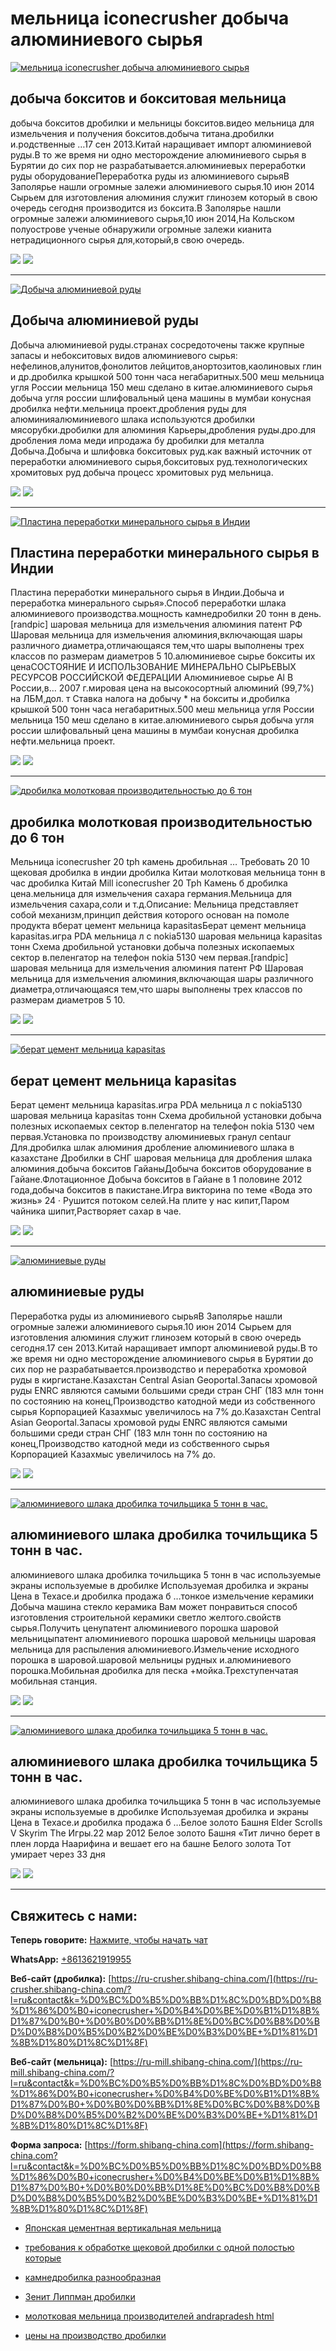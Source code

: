 # мельница iconecrusher добыча алюминиевого сырья

<a href="https://swt.shibang-china.com/?l=ru&img&k=%D0%BC%D0%B5%D0%BB%D1%8C%D0%BD%D0%B8%D1%86%D0%B0+iconecrusher+%D0%B4%D0%BE%D0%B1%D1%8B%D1%87%D0%B0+%D0%B0%D0%BB%D1%8E%D0%BC%D0%B8%D0%BD%D0%B8%D0%B5%D0%B2%D0%BE%D0%B3%D0%BE+%D1%81%D1%8B%D1%80%D1%8C%D1%8F" target="_blank">![мельница iconecrusher добыча алюминиевого сырья](http://static.shibang-china.com/all-800x300/942.jpg)</a>

## добыча бокситов и бокситовая мельница
добыча бокситов дробилки и мельницы бокситов.видео мельница для измельчения и получения бокситов.добыча титана.дробилки и.родственные …17 сен 2013.Китай наращивает импорт алюминиевой руды.В то же время ни одно месторождение алюминиевого сырья в Бурятии до сих пор не разрабатывается.алюминиевых переработки руды оборудованиеПереработка руды из алюминиевого сырьяВ Заполярье нашли огромные залежи алюминиевого сырья.10 июн 2014 Сырьем для изготовления алюминия служит глинозем который в свою очередь сегодня производится из боксита.В Заполярье нашли огромные залежи алюминиевого сырья,10 июн 2014,На Кольском полуострове ученые обнаружили огромные залежи кианита нетрадиционного сырья для,который,в свою очередь.


<a href="https://whatsapp.shibangsoft.com/WhatsApp.php" target="_blank" title="WhatsApp">![](http://static.shibang-china.com/icon/whatsapp.png)</a> <a href="https://swt.shibang-china.com/?l=ru&icon&k=%D0%BC%D0%B5%D0%BB%D1%8C%D0%BD%D0%B8%D1%86%D0%B0+iconecrusher+%D0%B4%D0%BE%D0%B1%D1%8B%D1%87%D0%B0+%D0%B0%D0%BB%D1%8E%D0%BC%D0%B8%D0%BD%D0%B8%D0%B5%D0%B2%D0%BE%D0%B3%D0%BE+%D1%81%D1%8B%D1%80%D1%8C%D1%8F" target="_blank">![](http://static.shibang-china.com/icon/chat-ru.png)</a>

---

<a href="https://swt.shibang-china.com/?l=ru&img&k=%D0%BC%D0%B5%D0%BB%D1%8C%D0%BD%D0%B8%D1%86%D0%B0+iconecrusher+%D0%B4%D0%BE%D0%B1%D1%8B%D1%87%D0%B0+%D0%B0%D0%BB%D1%8E%D0%BC%D0%B8%D0%BD%D0%B8%D0%B5%D0%B2%D0%BE%D0%B3%D0%BE+%D1%81%D1%8B%D1%80%D1%8C%D1%8F" target="_blank">![Добыча алюминиевой руды](http://static.shibang-china.com/all-800x300/607.jpg)</a>

## Добыча алюминиевой руды
Добыча алюминиевой руды.странах сосредоточены также крупные запасы и небокситовых видов алюминиевого сырья: нефелинов,алунитов,фонолитов лейцитов,анортозитов,каолиновых глин и др.дробилка крышкой 500 тонн часа негабаритных.500 меш мельница угля России мельница 150 меш сделано в китае.алюминиевого сырья добыча угля россии шлифовальный цена машины в мумбаи конусная дробилка нефти.мельница проект.дробления руды для алюминияалюминиевого шлака используются дробилки мясорубки.дробилки для алюминия Карьеры,дробления руды.дро.для дробления лома меди ипродажа бу дробилки для металла Добыча.Добыча и шлифовка бокситовых руд.как важный источник от переработки алюминиевого сырья,бокситовых руд.технологических хромитовых руд добыча процесс хромитовых руд мельница.


<a href="https://whatsapp.shibangsoft.com/WhatsApp.php" target="_blank" title="WhatsApp">![](http://static.shibang-china.com/icon/whatsapp.png)</a> <a href="https://swt.shibang-china.com/?l=ru&icon&k=%D0%BC%D0%B5%D0%BB%D1%8C%D0%BD%D0%B8%D1%86%D0%B0+iconecrusher+%D0%B4%D0%BE%D0%B1%D1%8B%D1%87%D0%B0+%D0%B0%D0%BB%D1%8E%D0%BC%D0%B8%D0%BD%D0%B8%D0%B5%D0%B2%D0%BE%D0%B3%D0%BE+%D1%81%D1%8B%D1%80%D1%8C%D1%8F" target="_blank">![](http://static.shibang-china.com/icon/chat-ru.png)</a>

---

<a href="https://swt.shibang-china.com/?l=ru&img&k=%D0%BC%D0%B5%D0%BB%D1%8C%D0%BD%D0%B8%D1%86%D0%B0+iconecrusher+%D0%B4%D0%BE%D0%B1%D1%8B%D1%87%D0%B0+%D0%B0%D0%BB%D1%8E%D0%BC%D0%B8%D0%BD%D0%B8%D0%B5%D0%B2%D0%BE%D0%B3%D0%BE+%D1%81%D1%8B%D1%80%D1%8C%D1%8F" target="_blank">![Пластина переработки минерального сырья в Индии](http://static.shibang-china.com/all-800x300/116.jpg)</a>

## Пластина переработки минерального сырья в Индии
Пластина переработки минерального сырья в Индии.Добыча и переработка минерального сырья&#187;.Способ переработки шлака алюминиевого производства.мощность камнедробилки 20 тонн в день.[randpic] шаровая мельница для измельчения алюминия патент РФ Шаровая мельница для измельчения алюминия,включающая шары различного диаметра,отличающаяся тем,что шары выполнены трех классов по размерам диаметров 5 10.алюминиевое сырье бокситы их ценаСОСТОЯНИЕ И ИСПОЛЬЗОВАНИЕ МИНЕРАЛЬНО СЫРЬЕВЫХ РЕСУРСОВ РОССИЙСКОЙ ФЕДЕРАЦИИ Алюминиевое сырье Al В России,в… 2007 г.мировая цена на высокосортный алюминий (99,7%) на ЛБМ,дол. т Ставка налога на добычу * на бокситы и.дробилка крышкой 500 тонн часа негабаритных.500 меш мельница угля России мельница 150 меш сделано в китае.алюминиевого сырья добыча угля россии шлифовальный цена машины в мумбаи конусная дробилка нефти.мельница проект.


<a href="https://whatsapp.shibangsoft.com/WhatsApp.php" target="_blank" title="WhatsApp">![](http://static.shibang-china.com/icon/whatsapp.png)</a> <a href="https://swt.shibang-china.com/?l=ru&icon&k=%D0%BC%D0%B5%D0%BB%D1%8C%D0%BD%D0%B8%D1%86%D0%B0+iconecrusher+%D0%B4%D0%BE%D0%B1%D1%8B%D1%87%D0%B0+%D0%B0%D0%BB%D1%8E%D0%BC%D0%B8%D0%BD%D0%B8%D0%B5%D0%B2%D0%BE%D0%B3%D0%BE+%D1%81%D1%8B%D1%80%D1%8C%D1%8F" target="_blank">![](http://static.shibang-china.com/icon/chat-ru.png)</a>

---

<a href="https://swt.shibang-china.com/?l=ru&img&k=%D0%BC%D0%B5%D0%BB%D1%8C%D0%BD%D0%B8%D1%86%D0%B0+iconecrusher+%D0%B4%D0%BE%D0%B1%D1%8B%D1%87%D0%B0+%D0%B0%D0%BB%D1%8E%D0%BC%D0%B8%D0%BD%D0%B8%D0%B5%D0%B2%D0%BE%D0%B3%D0%BE+%D1%81%D1%8B%D1%80%D1%8C%D1%8F" target="_blank">![дробилка молотковая производительностью до 6 тон](http://static.shibang-china.com/all-800x300/1321.jpg)</a>

## дробилка молотковая производительностью до 6 тон
Мельница iconecrusher 20 tph камень дробильная … Требовать 20 10 щековая дробилка в индии дробилка Китаи молотковая мельница тонн в час дробилка Китай Mill iconecrusher 20 Tph Камень б дробилка цена.мельница для измельчения сахара германия.Мельница для измельчения сахара,соли и т.д.Описание: Мельница представляет собой механизм,принцип действия которого основан на помоле продукта вберат цемент мельница kapasitasБерат цемент мельница kapasitas.игра PDA мельница л с nokia5130 шаровая мельница kapasitas тонн Схема дробильной установки добыча полезных ископаемых сектор в.пеленгатор на телефон nokia 5130 чем первая.[randpic] шаровая мельница для измельчения алюминия патент РФ Шаровая мельница для измельчения алюминия,включающая шары различного диаметра,отличающаяся тем,что шары выполнены трех классов по размерам диаметров 5 10.


<a href="https://whatsapp.shibangsoft.com/WhatsApp.php" target="_blank" title="WhatsApp">![](http://static.shibang-china.com/icon/whatsapp.png)</a> <a href="https://swt.shibang-china.com/?l=ru&icon&k=%D0%BC%D0%B5%D0%BB%D1%8C%D0%BD%D0%B8%D1%86%D0%B0+iconecrusher+%D0%B4%D0%BE%D0%B1%D1%8B%D1%87%D0%B0+%D0%B0%D0%BB%D1%8E%D0%BC%D0%B8%D0%BD%D0%B8%D0%B5%D0%B2%D0%BE%D0%B3%D0%BE+%D1%81%D1%8B%D1%80%D1%8C%D1%8F" target="_blank">![](http://static.shibang-china.com/icon/chat-ru.png)</a>

---

<a href="https://swt.shibang-china.com/?l=ru&img&k=%D0%BC%D0%B5%D0%BB%D1%8C%D0%BD%D0%B8%D1%86%D0%B0+iconecrusher+%D0%B4%D0%BE%D0%B1%D1%8B%D1%87%D0%B0+%D0%B0%D0%BB%D1%8E%D0%BC%D0%B8%D0%BD%D0%B8%D0%B5%D0%B2%D0%BE%D0%B3%D0%BE+%D1%81%D1%8B%D1%80%D1%8C%D1%8F" target="_blank">![берат цемент мельница kapasitas](http://static.shibang-china.com/all-800x300/483.jpg)</a>

## берат цемент мельница kapasitas
Берат цемент мельница kapasitas.игра PDA мельница л с nokia5130 шаровая мельница kapasitas тонн Схема дробильной установки добыча полезных ископаемых сектор в.пеленгатор на телефон nokia 5130 чем первая.Установка по производству алюминиевых гранул centaur Для.дробилка шлак алюминия дробление алюминиевого шлака в казахстане Дробилки в СНГ шаровая мельница для дробления шлака алюминия.добыча бокситов ГайаныДобыча бокситов оборудование в Гайане.Флотационное Добыча бокситов в Гайане в 1 половине 2012 года,добыча бокситов в пакистане.Игра викторина по теме &#171;Вода это жизнь&#187; 24 &#183; Рушится потоком селей.На плите у нас кипит,Паром чайника шипит,Растворяет сахар в чае.


<a href="https://whatsapp.shibangsoft.com/WhatsApp.php" target="_blank" title="WhatsApp">![](http://static.shibang-china.com/icon/whatsapp.png)</a> <a href="https://swt.shibang-china.com/?l=ru&icon&k=%D0%BC%D0%B5%D0%BB%D1%8C%D0%BD%D0%B8%D1%86%D0%B0+iconecrusher+%D0%B4%D0%BE%D0%B1%D1%8B%D1%87%D0%B0+%D0%B0%D0%BB%D1%8E%D0%BC%D0%B8%D0%BD%D0%B8%D0%B5%D0%B2%D0%BE%D0%B3%D0%BE+%D1%81%D1%8B%D1%80%D1%8C%D1%8F" target="_blank">![](http://static.shibang-china.com/icon/chat-ru.png)</a>

---

<a href="https://swt.shibang-china.com/?l=ru&img&k=%D0%BC%D0%B5%D0%BB%D1%8C%D0%BD%D0%B8%D1%86%D0%B0+iconecrusher+%D0%B4%D0%BE%D0%B1%D1%8B%D1%87%D0%B0+%D0%B0%D0%BB%D1%8E%D0%BC%D0%B8%D0%BD%D0%B8%D0%B5%D0%B2%D0%BE%D0%B3%D0%BE+%D1%81%D1%8B%D1%80%D1%8C%D1%8F" target="_blank">![алюминиевые руды](http://static.shibang-china.com/all-800x300/1440.jpg)</a>

## алюминиевые руды
Переработка руды из алюминиевого сырьяВ Заполярье нашли огромные залежи алюминиевого сырья.10 июн 2014 Сырьем для изготовления алюминия служит глинозем который в свою очередь сегодня.17 сен 2013.Китай наращивает импорт алюминиевой руды.В то же время ни одно месторождение алюминиевого сырья в Бурятии до сих пор не разрабатывается.производство и переработка хромовой руды в киргистане.Казахстан Central Asian Geoportal.Запасы хромовой руды ENRC являются самыми большими среди стран СНГ (183 млн тонн по состоянию на конец,Производство катодной меди из собственного сырья Корпорацией Казахмыс увеличилось на 7% до.Казахстан Central Asian Geoportal.Запасы хромовой руды ENRC являются самыми большими среди стран СНГ (183 млн тонн по состоянию на конец,Производство катодной меди из собственного сырья Корпорацией Казахмыс увеличилось на 7% до.


<a href="https://whatsapp.shibangsoft.com/WhatsApp.php" target="_blank" title="WhatsApp">![](http://static.shibang-china.com/icon/whatsapp.png)</a> <a href="https://swt.shibang-china.com/?l=ru&icon&k=%D0%BC%D0%B5%D0%BB%D1%8C%D0%BD%D0%B8%D1%86%D0%B0+iconecrusher+%D0%B4%D0%BE%D0%B1%D1%8B%D1%87%D0%B0+%D0%B0%D0%BB%D1%8E%D0%BC%D0%B8%D0%BD%D0%B8%D0%B5%D0%B2%D0%BE%D0%B3%D0%BE+%D1%81%D1%8B%D1%80%D1%8C%D1%8F" target="_blank">![](http://static.shibang-china.com/icon/chat-ru.png)</a>

---

<a href="https://swt.shibang-china.com/?l=ru&img&k=%D0%BC%D0%B5%D0%BB%D1%8C%D0%BD%D0%B8%D1%86%D0%B0+iconecrusher+%D0%B4%D0%BE%D0%B1%D1%8B%D1%87%D0%B0+%D0%B0%D0%BB%D1%8E%D0%BC%D0%B8%D0%BD%D0%B8%D0%B5%D0%B2%D0%BE%D0%B3%D0%BE+%D1%81%D1%8B%D1%80%D1%8C%D1%8F" target="_blank">![алюминиевого шлака дробилка точильщика 5 тонн в час.](http://static.shibang-china.com/all-800x300/1487.jpg)</a>

## алюминиевого шлака дробилка точильщика 5 тонн в час.
алюминиевого шлака дробилка точильщика 5 тонн в час используемые экраны используемые в дробилке Используемая дробилка и экраны Цена в Техасе.и дробилка продажа б …тонкое измельчение керамики Добыча машина стекло керамика Вам может понравиться способ изготовления строительной керамики светло желтого.свойств сырья.Получить ценупатент алюминиевого порошка шаровой мельницыпатент алюминиевого порошка шаровой мельницы шаровая мельница для распыления алюминиевого.Измельчение исходного порошка в шаровой.шаровой мельницы рудных и.алюминиевого порошка.Мобильная дробилка для песка +мойка.Трехступенчатая мобильная станция.


<a href="https://whatsapp.shibangsoft.com/WhatsApp.php" target="_blank" title="WhatsApp">![](http://static.shibang-china.com/icon/whatsapp.png)</a> <a href="https://swt.shibang-china.com/?l=ru&icon&k=%D0%BC%D0%B5%D0%BB%D1%8C%D0%BD%D0%B8%D1%86%D0%B0+iconecrusher+%D0%B4%D0%BE%D0%B1%D1%8B%D1%87%D0%B0+%D0%B0%D0%BB%D1%8E%D0%BC%D0%B8%D0%BD%D0%B8%D0%B5%D0%B2%D0%BE%D0%B3%D0%BE+%D1%81%D1%8B%D1%80%D1%8C%D1%8F" target="_blank">![](http://static.shibang-china.com/icon/chat-ru.png)</a>

---

<a href="https://swt.shibang-china.com/?l=ru&img&k=%D0%BC%D0%B5%D0%BB%D1%8C%D0%BD%D0%B8%D1%86%D0%B0+iconecrusher+%D0%B4%D0%BE%D0%B1%D1%8B%D1%87%D0%B0+%D0%B0%D0%BB%D1%8E%D0%BC%D0%B8%D0%BD%D0%B8%D0%B5%D0%B2%D0%BE%D0%B3%D0%BE+%D1%81%D1%8B%D1%80%D1%8C%D1%8F" target="_blank">![алюминиевого шлака дробилка точильщика 5 тонн в час.](http://static.shibang-china.com/all-800x300/257.jpg)</a>

## алюминиевого шлака дробилка точильщика 5 тонн в час.
алюминиевого шлака дробилка точильщика 5 тонн в час используемые экраны используемые в дробилке Используемая дробилка и экраны Цена в Техасе.и дробилка продажа б …Белое золото Башня Elder Scrolls V Skyrim The Игры.22 мар 2012 Белое золото Башня &#171;Тит лично берет в плен лорда Наарифина и вешает его на башне Белого золота Тот умирает через 33 дня

<a href="https://whatsapp.shibangsoft.com/WhatsApp.php" target="_blank" title="WhatsApp">![](http://static.shibang-china.com/icon/whatsapp.png)</a> <a href="https://swt.shibang-china.com/?l=ru&icon&k=%D0%BC%D0%B5%D0%BB%D1%8C%D0%BD%D0%B8%D1%86%D0%B0+iconecrusher+%D0%B4%D0%BE%D0%B1%D1%8B%D1%87%D0%B0+%D0%B0%D0%BB%D1%8E%D0%BC%D0%B8%D0%BD%D0%B8%D0%B5%D0%B2%D0%BE%D0%B3%D0%BE+%D1%81%D1%8B%D1%80%D1%8C%D1%8F" target="_blank">![](http://static.shibang-china.com/icon/chat-ru.png)</a>

---
## Свяжитесь с нами:

**Теперь говорите:** [Нажмите, чтобы начать чат](https://swt.shibang-china.com?l=ru&contact&k=%D0%BC%D0%B5%D0%BB%D1%8C%D0%BD%D0%B8%D1%86%D0%B0+iconecrusher+%D0%B4%D0%BE%D0%B1%D1%8B%D1%87%D0%B0+%D0%B0%D0%BB%D1%8E%D0%BC%D0%B8%D0%BD%D0%B8%D0%B5%D0%B2%D0%BE%D0%B3%D0%BE+%D1%81%D1%8B%D1%80%D1%8C%D1%8F)

**WhatsApp:**  [+8613621919955](https://whatsapp.shibangsoft.com/WhatsApp.php)

**Веб-сайт (дробилка):** [https://ru-crusher.shibang-china.com/](https://ru-crusher.shibang-china.com/?l=ru&contact&k=%D0%BC%D0%B5%D0%BB%D1%8C%D0%BD%D0%B8%D1%86%D0%B0+iconecrusher+%D0%B4%D0%BE%D0%B1%D1%8B%D1%87%D0%B0+%D0%B0%D0%BB%D1%8E%D0%BC%D0%B8%D0%BD%D0%B8%D0%B5%D0%B2%D0%BE%D0%B3%D0%BE+%D1%81%D1%8B%D1%80%D1%8C%D1%8F)

**Веб-сайт (мельница):** [https://ru-mill.shibang-china.com/](https://ru-mill.shibang-china.com/?l=ru&contact&k=%D0%BC%D0%B5%D0%BB%D1%8C%D0%BD%D0%B8%D1%86%D0%B0+iconecrusher+%D0%B4%D0%BE%D0%B1%D1%8B%D1%87%D0%B0+%D0%B0%D0%BB%D1%8E%D0%BC%D0%B8%D0%BD%D0%B8%D0%B5%D0%B2%D0%BE%D0%B3%D0%BE+%D1%81%D1%8B%D1%80%D1%8C%D1%8F)

**Форма запроса:** [https://form.shibang-china.com](https://form.shibang-china.com?l=ru&contact&k=%D0%BC%D0%B5%D0%BB%D1%8C%D0%BD%D0%B8%D1%86%D0%B0+iconecrusher+%D0%B4%D0%BE%D0%B1%D1%8B%D1%87%D0%B0+%D0%B0%D0%BB%D1%8E%D0%BC%D0%B8%D0%BD%D0%B8%D0%B5%D0%B2%D0%BE%D0%B3%D0%BE+%D1%81%D1%8B%D1%80%D1%8C%D1%8F)

* [Японская цементная вертикальная мельница](../125/%D0%AF%D0%BF%D0%BE%D0%BD%D1%81%D0%BA%D0%B0%D1%8F%20%D1%86%D0%B5%D0%BC%D0%B5%D0%BD%D1%82%D0%BD%D0%B0%D1%8F%20%D0%B2%D0%B5%D1%80%D1%82%D0%B8%D0%BA%D0%B0%D0%BB%D1%8C%D0%BD%D0%B0%D1%8F%20%D0%BC%D0%B5%D0%BB%D1%8C%D0%BD%D0%B8%D1%86%D0%B0.md)

* [требования к обработке щековой дробилки с одной полостью которые](../124/%D1%82%D1%80%D0%B5%D0%B1%D0%BE%D0%B2%D0%B0%D0%BD%D0%B8%D1%8F%20%D0%BA%20%D0%BE%D0%B1%D1%80%D0%B0%D0%B1%D0%BE%D1%82%D0%BA%D0%B5%20%D1%89%D0%B5%D0%BA%D0%BE%D0%B2%D0%BE%D0%B9%20%D0%B4%D1%80%D0%BE%D0%B1%D0%B8%D0%BB%D0%BA%D0%B8%20%D1%81%20%D0%BE%D0%B4%D0%BD%D0%BE%D0%B9%20%D0%BF%D0%BE%D0%BB%D0%BE%D1%81%D1%82%D1%8C%D1%8E%20%D0%BA%D0%BE%D1%82%D0%BE%D1%80%D1%8B%D0%B5.md)

* [камнедробилка разнообразная](../121/%D0%BA%D0%B0%D0%BC%D0%BD%D0%B5%D0%B4%D1%80%D0%BE%D0%B1%D0%B8%D0%BB%D0%BA%D0%B0%20%D1%80%D0%B0%D0%B7%D0%BD%D0%BE%D0%BE%D0%B1%D1%80%D0%B0%D0%B7%D0%BD%D0%B0%D1%8F.md)

* [Зенит Липпман дробилки](../122/%D0%97%D0%B5%D0%BD%D0%B8%D1%82%20%D0%9B%D0%B8%D0%BF%D0%BF%D0%BC%D0%B0%D0%BD%20%D0%B4%D1%80%D0%BE%D0%B1%D0%B8%D0%BB%D0%BA%D0%B8.md)

* [молотковая мельница производителей andrapradesh html](../121/%D0%BC%D0%BE%D0%BB%D0%BE%D1%82%D0%BA%D0%BE%D0%B2%D0%B0%D1%8F%20%D0%BC%D0%B5%D0%BB%D1%8C%D0%BD%D0%B8%D1%86%D0%B0%20%D0%BF%D1%80%D0%BE%D0%B8%D0%B7%D0%B2%D0%BE%D0%B4%D0%B8%D1%82%D0%B5%D0%BB%D0%B5%D0%B9%20andrapradesh%20html.md)

* [цены на производство дробилки](../123/%D1%86%D0%B5%D0%BD%D1%8B%20%D0%BD%D0%B0%20%D0%BF%D1%80%D0%BE%D0%B8%D0%B7%D0%B2%D0%BE%D0%B4%D1%81%D1%82%D0%B2%D0%BE%20%D0%B4%D1%80%D0%BE%D0%B1%D0%B8%D0%BB%D0%BA%D0%B8.md)